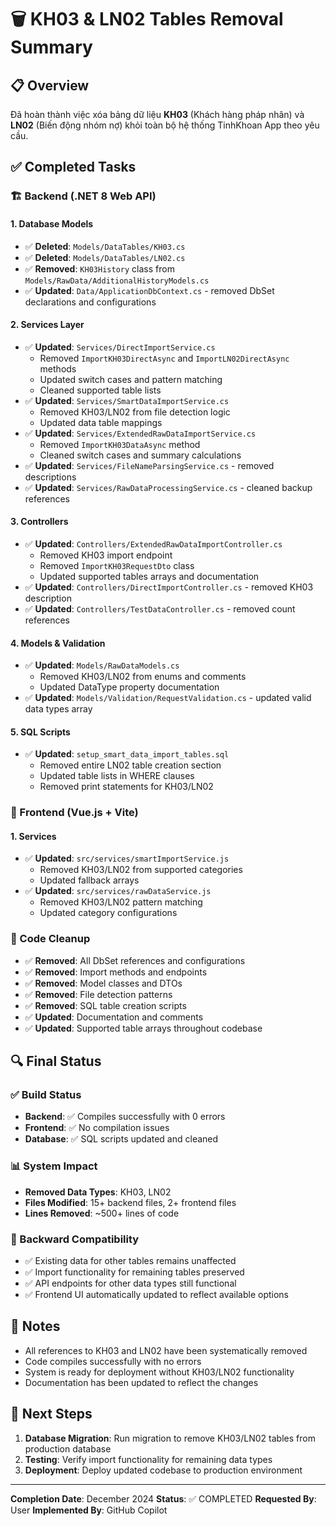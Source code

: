 # 🗑️ KH03 & LN02 Tables Removal Summary

## 📋 Overview

Đã hoàn thành việc xóa bảng dữ liệu **KH03** (Khách hàng pháp nhân) và **LN02** (Biến động nhóm nợ) khỏi toàn bộ hệ thống TinhKhoan App theo yêu cầu.

## ✅ Completed Tasks

### 🏗️ Backend (.NET 8 Web API)

#### 1. Database Models

- ✅ **Deleted**: `Models/DataTables/KH03.cs`
- ✅ **Deleted**: `Models/DataTables/LN02.cs`
- ✅ **Removed**: `KH03History` class from `Models/RawData/AdditionalHistoryModels.cs`
- ✅ **Updated**: `Data/ApplicationDbContext.cs` - removed DbSet declarations and configurations

#### 2. Services Layer

- ✅ **Updated**: `Services/DirectImportService.cs`
  - Removed `ImportKH03DirectAsync` and `ImportLN02DirectAsync` methods
  - Updated switch cases and pattern matching
  - Cleaned supported table lists
- ✅ **Updated**: `Services/SmartDataImportService.cs`
  - Removed KH03/LN02 from file detection logic
  - Updated data table mappings
- ✅ **Updated**: `Services/ExtendedRawDataImportService.cs`
  - Removed `ImportKH03DataAsync` method
  - Cleaned switch cases and summary calculations
- ✅ **Updated**: `Services/FileNameParsingService.cs` - removed descriptions
- ✅ **Updated**: `Services/RawDataProcessingService.cs` - cleaned backup references

#### 3. Controllers

- ✅ **Updated**: `Controllers/ExtendedRawDataImportController.cs`
  - Removed KH03 import endpoint
  - Removed `ImportKH03RequestDto` class
  - Updated supported tables arrays and documentation
- ✅ **Updated**: `Controllers/DirectImportController.cs` - removed KH03 description
- ✅ **Updated**: `Controllers/TestDataController.cs` - removed count references

#### 4. Models & Validation

- ✅ **Updated**: `Models/RawDataModels.cs`
  - Removed KH03/LN02 from enums and comments
  - Updated DataType property documentation
- ✅ **Updated**: `Models/Validation/RequestValidation.cs` - updated valid data types array

#### 5. SQL Scripts

- ✅ **Updated**: `setup_smart_data_import_tables.sql`
  - Removed entire LN02 table creation section
  - Updated table lists in WHERE clauses
  - Removed print statements for KH03/LN02

### 🎨 Frontend (Vue.js + Vite)

#### 1. Services

- ✅ **Updated**: `src/services/smartImportService.js`
  - Removed KH03/LN02 from supported categories
  - Updated fallback arrays
- ✅ **Updated**: `src/services/rawDataService.js`
  - Removed KH03/LN02 pattern matching
  - Updated category configurations

### 🧹 Code Cleanup

- ✅ **Removed**: All DbSet references and configurations
- ✅ **Removed**: Import methods and endpoints
- ✅ **Removed**: Model classes and DTOs
- ✅ **Removed**: File detection patterns
- ✅ **Removed**: SQL table creation scripts
- ✅ **Updated**: Documentation and comments
- ✅ **Updated**: Supported table arrays throughout codebase

## 🔍 Final Status

### ✅ Build Status

- **Backend**: ✅ Compiles successfully with 0 errors
- **Frontend**: ✅ No compilation issues
- **Database**: ✅ SQL scripts updated and cleaned

### 📊 System Impact

- **Removed Data Types**: KH03, LN02
- **Files Modified**: 15+ backend files, 2+ frontend files
- **Lines Removed**: ~500+ lines of code

### 🔐 Backward Compatibility

- ✅ Existing data for other tables remains unaffected
- ✅ Import functionality for remaining tables preserved
- ✅ API endpoints for other data types still functional
- ✅ Frontend UI automatically updated to reflect available options

## 📝 Notes

- All references to KH03 and LN02 have been systematically removed
- Code compiles successfully with no errors
- System is ready for deployment without KH03/LN02 functionality
- Documentation has been updated to reflect the changes

## 🚀 Next Steps

1. **Database Migration**: Run migration to remove KH03/LN02 tables from production database
2. **Testing**: Verify import functionality for remaining data types
3. **Deployment**: Deploy updated codebase to production environment

---

**Completion Date**: December 2024
**Status**: ✅ COMPLETED
**Requested By**: User
**Implemented By**: GitHub Copilot
